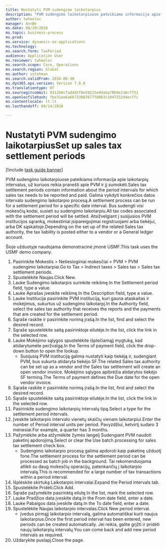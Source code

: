 ```yaml
--- 
title: Nustatyti PVM sudengimo laikotarpius
description: "PVM sudengimo laikotarpiuose pateikiama informacija apie laikotarpių intervalus, už kuriuos reikia pranešti apie PVM ir jį sumokėti."
author: twheeloc
manager: AnnBe
ms.date: 08/29/2018
ms.topic: business-process
ms.prod: 
ms.service: dynamics-ax-applications
ms.technology: 
ms.search.form: TaxPeriod
audience: Application User
ms.reviewer: twheeloc
ms.search.scope: Core, Operations
ms.search.region: Global
ms.author: vstehman
ms.search.validFrom: 2016-06-30
ms.dyn365.ops.version: Version 7.0.0
ms.translationtype: HT
ms.sourcegitcommit: 0312b8cfadd45f8e59225e9daba78b9e216cff51
ms.openlocfilehash: fbe31ee6a66733087677f8083c1047552d4ecffc
ms.contentlocale: lt-lt
ms.lasthandoff: 09/14/2018

---
```

# <a name="set-up-sales-tax-settlement-periods"></a><span data-ttu-id="46b3b-103">Nustatyti PVM sudengimo laikotarpius</span><span class="sxs-lookup"><span data-stu-id="46b3b-103">Set up sales tax settlement periods</span></span>

[!include [task guide banner](../../includes/task-guide-banner.md)]

<span data-ttu-id="46b3b-104">PVM sudengimo laikotarpiuose pateikiama informacija apie laikotarpių intervalus, už kuriuos reikia pranešti apie PVM ir jį sumokėti.</span><span class="sxs-lookup"><span data-stu-id="46b3b-104">Sales tax settlement periods contain information about the period intervals for which sales tax needs to be reported and paid.</span></span> <span data-ttu-id="46b3b-105">Galima vykdyti konkrečios datos intervalo sudengimo laikotarpio procesą.</span><span class="sxs-lookup"><span data-stu-id="46b3b-105">A settlement process can be run for a settlement period for a specific date interval.</span></span> <span data-ttu-id="46b3b-106">Bus sudengti visi mokesčių kodai, susieti su sudengimo laikotarpiu.</span><span class="sxs-lookup"><span data-stu-id="46b3b-106">All tax codes associated with the settlement period will be settled.</span></span> <span data-ttu-id="46b3b-107">Atsižvelgiant į susijusios PVM institucijos sąranką, mokestiniai įsipareigojimai registruojami arba tiekėjui, arba DK sąskaitoje.</span><span class="sxs-lookup"><span data-stu-id="46b3b-107">Depending on the set up of the related Sales tax authority, the tax liability is posted either to a vendor or a General ledger account.</span></span>



<span data-ttu-id="46b3b-108">Šioje užduotyje naudojama demonstracinė įmonė USMF.</span><span class="sxs-lookup"><span data-stu-id="46b3b-108">This task uses the USMF demo company.</span></span>



1. <span data-ttu-id="46b3b-109">Pasirinkite Mokestis > Netiesioginiai mokesčiai > PVM > PVM sudengimo laikotarpiai.</span><span class="sxs-lookup"><span data-stu-id="46b3b-109">Go to Tax > Indirect taxes > Sales tax > Sales tax settlement periods.</span></span>
2. <span data-ttu-id="46b3b-110">Spustelėkite Naujas.</span><span class="sxs-lookup"><span data-stu-id="46b3b-110">Click New.</span></span>
3. <span data-ttu-id="46b3b-111">Lauke Sudengimo laikotarpis surinkite reikšmę.</span><span class="sxs-lookup"><span data-stu-id="46b3b-111">In the Settlement period field, type a value.</span></span>
4. <span data-ttu-id="46b3b-112">Lauke Aprašas įveskite reikšmę.</span><span class="sxs-lookup"><span data-stu-id="46b3b-112">In the Description field, type a value.</span></span>
5. <span data-ttu-id="46b3b-113">Lauke Institucija pasirinkite PVM instituciją, kuri gauna ataskaitas ir mokėjimus, sukurtus už sudengimo laikotarpį.</span><span class="sxs-lookup"><span data-stu-id="46b3b-113">In the Authority field, select the sales tax authority that receives the reports and the payments that are created for the settlement period.</span></span>
6. <span data-ttu-id="46b3b-114">Sąraše raskite ir pasirinkite norimą įrašą.</span><span class="sxs-lookup"><span data-stu-id="46b3b-114">In the list, find and select the desired record.</span></span>
7. <span data-ttu-id="46b3b-115">Sąraše spustelėkite saitą pasirinktoje eilutėje.</span><span class="sxs-lookup"><span data-stu-id="46b3b-115">In the list, click the link in the selected row.</span></span>
8. <span data-ttu-id="46b3b-116">Lauke Mokėjimo sąlygos spustelėkite išplečiamąjį mygtuką, kad atidarytumėte peržvalgą.</span><span class="sxs-lookup"><span data-stu-id="46b3b-116">In the Terms of payment field, click the drop-down button to open the lookup.</span></span>
    * <span data-ttu-id="46b3b-117">Susijusią PVM instituciją galima nustatyti kaip tiekėją ir, sudengiant PVM, bus sukurta atidaryta tiekėjo SF.</span><span class="sxs-lookup"><span data-stu-id="46b3b-117">The related Sales tax authority can be set up as a vendor and the Sales tax settlement will create an open vendor invoice.</span></span> <span data-ttu-id="46b3b-118">Mokėjimo sąlygos apibrėžia atidarytos tiekėjo SF terminą.</span><span class="sxs-lookup"><span data-stu-id="46b3b-118">The Terms of payment defines the Due date for the open vendor invoice.</span></span>  
9. <span data-ttu-id="46b3b-119">Sąraše raskite ir pasirinkite norimą įrašą.</span><span class="sxs-lookup"><span data-stu-id="46b3b-119">In the list, find and select the desired record.</span></span>
10. <span data-ttu-id="46b3b-120">Sąraše spustelėkite saitą pasirinktoje eilutėje.</span><span class="sxs-lookup"><span data-stu-id="46b3b-120">In the list, click the link in the selected row.</span></span>
11. <span data-ttu-id="46b3b-121">Pasirinkite sudengimo laikotarpių intervalų tipą.</span><span class="sxs-lookup"><span data-stu-id="46b3b-121">Select a type for the settlement period intervals.</span></span>
12. <span data-ttu-id="46b3b-122">Įveskite laikotarpio intervalo vienetų skaičių vienam laikotarpiui.</span><span class="sxs-lookup"><span data-stu-id="46b3b-122">Enter the number of Period interval units per period.</span></span> <span data-ttu-id="46b3b-123">Pavyzdžiui, ketvirtį sudaro 3 mėnesiai.</span><span class="sxs-lookup"><span data-stu-id="46b3b-123">For example, a quarter has 3 months.</span></span>
13. <span data-ttu-id="46b3b-124">Pažymėkite arba atžymėkite žymės langelį Sudengiant PVM naudoti paketinį apdorojimą.</span><span class="sxs-lookup"><span data-stu-id="46b3b-124">Select or clear the Use batch processing for sales tax settlement check box.</span></span>
    * <span data-ttu-id="46b3b-125">Sudengimo laikotarpio procesą galima apdoroti kaip paketinę užduotį fone.</span><span class="sxs-lookup"><span data-stu-id="46b3b-125">The settlement process for the settlement period can be processed as batch job in the background.</span></span> <span data-ttu-id="46b3b-126">Tai rekomenduojama atlikti su daug mokesčių operacijų, patenkančių į laikotarpio intervalą.</span><span class="sxs-lookup"><span data-stu-id="46b3b-126">This is recommended for a large number of tax transactions within a period interval.</span></span>  
14. <span data-ttu-id="46b3b-127">Išplėskite skirtuką Laikotarpio intervalai.</span><span class="sxs-lookup"><span data-stu-id="46b3b-127">Expand the Period intervals tab.</span></span>
15. <span data-ttu-id="46b3b-128">Spustelėkite Pridėti.</span><span class="sxs-lookup"><span data-stu-id="46b3b-128">Click Add.</span></span>
16. <span data-ttu-id="46b3b-129">Sąraše pažymėkite pasirinktą eilutę.</span><span class="sxs-lookup"><span data-stu-id="46b3b-129">In the list, mark the selected row.</span></span>
17. <span data-ttu-id="46b3b-130">Lauke Pradžios data įveskite datą.</span><span class="sxs-lookup"><span data-stu-id="46b3b-130">In the From date field, enter a date.</span></span>
18. <span data-ttu-id="46b3b-131">Lauke Pabaigos data įveskite datą.</span><span class="sxs-lookup"><span data-stu-id="46b3b-131">In the To date field, enter a date.</span></span>
19. <span data-ttu-id="46b3b-132">Spustelėkite Naujas laikotarpio intervalas.</span><span class="sxs-lookup"><span data-stu-id="46b3b-132">Click New period interval.</span></span>
    * <span data-ttu-id="46b3b-133">Įvedus pirmąjį laikotarpio intervalą, galima automatiškai kurti naujus laikotarpius.</span><span class="sxs-lookup"><span data-stu-id="46b3b-133">Once the first period interval has been entered, new periods can be created automatically.</span></span> <span data-ttu-id="46b3b-134">Jei reikia, galite grįžti ir pridėti naujų laikotarpių intervalų.</span><span class="sxs-lookup"><span data-stu-id="46b3b-134">You can come back and add new period intervals as required.</span></span>  
20. <span data-ttu-id="46b3b-135">Uždarykite puslapį.</span><span class="sxs-lookup"><span data-stu-id="46b3b-135">Close the page.</span></span>


